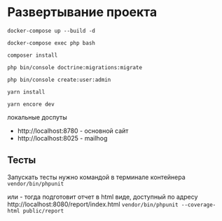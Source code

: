 # Развертывание проекта
`docker-compose up --build -d`

`docker-compose exec php bash`

`composer install`

`php bin/console doctrine:migrations:migrate`

`php bin/console create:user:admin`

`yarn install`

`yarn encore dev`

локальные доспуты 
- http://localhost:8780 - основной сайт
- http://localhost:8025 - mailhog
## Тесты
Запускать тесты нужно командой в терминале контейнера
`vendor/bin/phpunit`

или - тогда подготовит отчет в html виде, доступный по адресу http://localhost:8080/report/index.html
`vendor/bin/phpunit --coverage-html public/report`